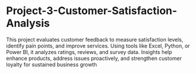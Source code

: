 # Project-3-Customer-Satisfaction-Analysis
This project evaluates customer feedback to measure satisfaction levels, identify pain points, and improve services. Using tools like Excel, Python, or Power BI, it analyzes ratings, reviews, and survey data. Insights help enhance products, address issues proactively, and strengthen customer loyalty for sustained business growth
